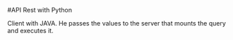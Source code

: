 #API Rest with Python

Client with JAVA. He passes the values to the server that mounts the query and executes it.